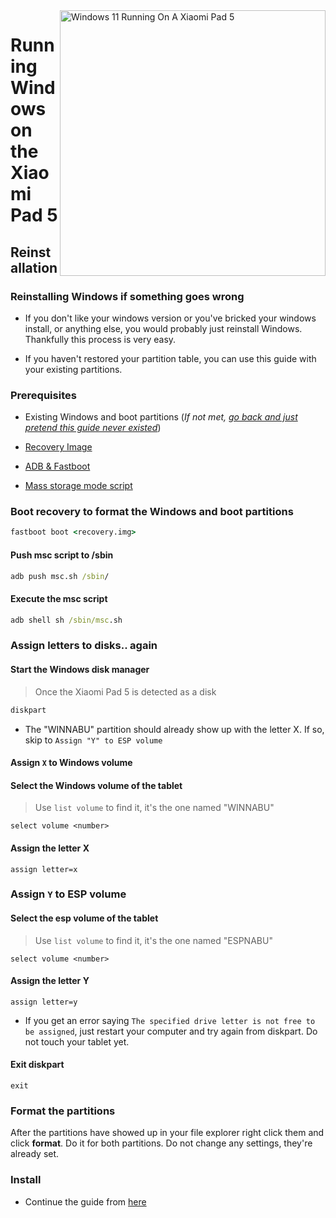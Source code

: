 <img align="right" src="https://raw.githubusercontent.com/erdilS/Port-Windows-11-Xiaomi-Pad-5/main/nabu.png" width="425" alt="Windows 11 Running On A Xiaomi Pad 5">


# Running Windows on the Xiaomi Pad 5

## Reinstallation

### Reinstalling Windows if something goes wrong

- If you don't like your windows version or you've bricked your windows install, or anything else, you would probably just reinstall Windows. Thankfully this process is very easy.

- If you haven't restored your partition table, you can use this guide with your existing partitions.

### Prerequisites

- Existing Windows and boot partitions (*If not met, [go back and just pretend this guide never existed](/guide/English/1-partition-en.md)*)

- [Recovery Image](../../../../releases/tag/1.0)

- [ADB & Fastboot](https://developer.android.com/studio/releases/platform-tools)

- [Mass storage mode script](../../../../releases/tag/1.0)

### Boot recovery to format the Windows and boot partitions

```cmd
fastboot boot <recovery.img>
```

#### Push msc script to /sbin

```cmd
adb push msc.sh /sbin/
```

#### Execute the msc script

```cmd
adb shell sh /sbin/msc.sh
```

### Assign letters to disks.. again
  

#### Start the Windows disk manager

> Once the Xiaomi Pad 5 is detected as a disk

```cmd
diskpart
```

- The "WINNABU" partition should already show up with the letter X. If so, skip to `Assign "Y" to ESP volume`

#### Assign `X` to Windows volume

#### Select the Windows volume of the tablet
> Use `list volume` to find it, it's the one named "WINNABU"

```diskpart
select volume <number>
```

#### Assign the letter X
```diskpart
assign letter=x
```

### Assign `Y` to ESP volume

#### Select the esp volume of the tablet
> Use `list volume` to find it, it's the one named "ESPNABU"

```diskpart
select volume <number>
```

#### Assign the letter Y

```diskpart
assign letter=y
```

- If you get an error saying `The specified drive letter is not free to be assigned`, just restart your computer and try again from diskpart. Do not touch your tablet yet.

#### Exit diskpart
```diskpart
exit
```

### Format the partitions

After the partitions have showed up in your file explorer right click them and click **format**. Do it for both partitions. Do not change any settings, they're already set.

### Install

- Continue the guide from [here](/guide/English/2-install-en.md#install)
